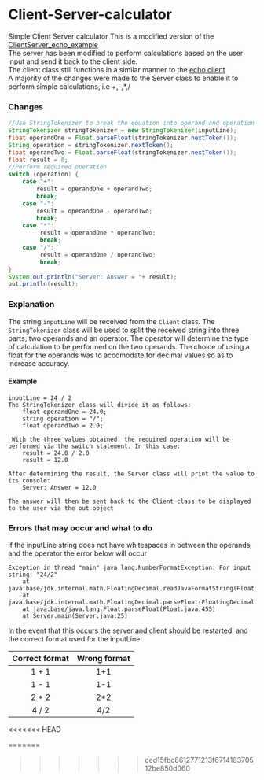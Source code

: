 # Client-Server-calculator
Simple Client Server calculator
This is a modified version of the [ClientServer_echo_example](https://github.com/KimAdrian/ClientServer_echo_example) <br/>
The server has been modified to perform calculations based on the user input and send it back to the client side.<br/>
The client class still functions in a similar manner to the [echo client](https://github.com/KimAdrian/ClientServer_echo_example/blob/master/src/Client.java)<br/>
A majority of the changes were made to the Server class to enable it to perform simple calculations, i.e +,-,*,/ <br/>

### Changes

```java
//Use StringTokenizer to break the equation into operand and operation
StringTokenizer stringTokenizer = new StringTokenizer(inputLine);
float operandOne = Float.parseFloat(stringTokenizer.nextToken());
String operation = stringTokenizer.nextToken();
float operandTwo = Float.parseFloat(stringTokenizer.nextToken());
float result = 0;
//Perform required operation
switch (operation) {
    case "+":
        result = operandOne + operandTwo;
        break;
    case "-":
        result = operandOne - operandTwo;
        break;
    case "*":
         result = operandOne * operandTwo;
         break;
    case "/":
         result = operandOne / operandTwo;
         break;
}
System.out.println("Server: Answer = "+ result);
out.println(result);
```
### Explanation
The string <code>inputLine</code> will be received from the <code>Client</code> class. 
The <code>StringTokenizer</code> class will be used to split the received string into three parts; two operands and an operator.
The operator will determine the type of calculation to be performed on the two operands.
The choice of using a float for the operands was to accomodate for decimal values so as to increase accuracy.<br/>
#### Example
```
inputLine = 24 / 2
The StringTokenizer class will divide it as follows:
    float operandOne = 24.0;
    string operation = "/";
    float operandTwo = 2.0;
    
 With the three values obtained, the required operation will be performed via the switch statement. In this case:
    result = 24.0 / 2.0
    result = 12.0
    
After determining the result, the Server class will print the value to its console:
    Server: Answer = 12.0

The answer will then be sent back to the Client class to be displayed to the user via the out object
```
### Errors that may occur and what to do
if the inputLine string does not have whitespaces in between the operands, and the operator
the error below will occur
```
Exception in thread "main" java.lang.NumberFormatException: For input string: "24/2"
	at java.base/jdk.internal.math.FloatingDecimal.readJavaFormatString(FloatingDecimal.java:2054)
	at java.base/jdk.internal.math.FloatingDecimal.parseFloat(FloatingDecimal.java:122)
	at java.base/java.lang.Float.parseFloat(Float.java:455)
	at Server.main(Server.java:25)
```
In the event that this occurs the server and client should be restarted, and the correct format used for the inputLine

|Correct format|Wrong format|
|:------------:|:----------:|
|1 + 1         |1+1         |
|1 - 1         | 1-1        |
|2 * 2         |2*2         |
|4 / 2         |4/2         |
<<<<<<< HEAD

=======
>>>>>>> ced15fbc8612771213f671418370512be850d060
